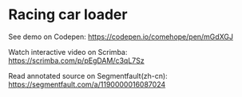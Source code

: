 # Racing car loader

See demo on Codepen: https://codepen.io/comehope/pen/mGdXGJ

Watch interactive video on Scrimba: https://scrimba.com/p/pEgDAM/c3qL7Sz

Read annotated source on Segmentfault(zh-cn): https://segmentfault.com/a/1190000016087024